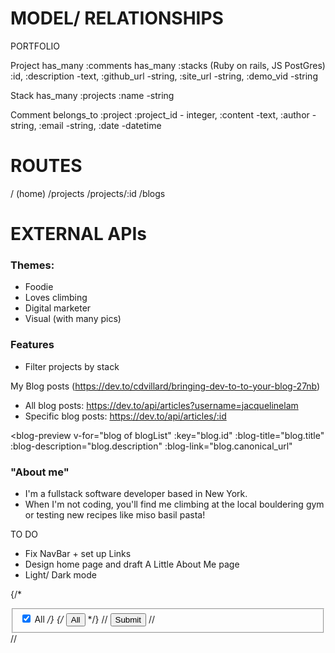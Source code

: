 # MODEL/ RELATIONSHIPS
PORTFOLIO

Project
has_many :comments
has_many :stacks (Ruby on rails, JS PostGres)
:id, :description -text, :github_url -string, :site_url -string, :demo_vid -string

Stack
has_many :projects
:name -string

Comment
belongs_to :project
  :project_id - integer, :content -text, :author -string, :email -string, :date -datetime

# ROUTES
/ (home)
/projects
/projects/:id
/blogs

# EXTERNAL APIs

### Themes:
- Foodie
- Loves climbing
- Digital marketer
- Visual (with many pics)


### Features
- Filter projects by stack

My Blog posts
(https://dev.to/cdvillard/bringing-dev-to-to-your-blog-27nb)
- All blog posts: https://dev.to/api/articles?username=jacquelinelam
- Specific blog posts: https://dev.to/api/articles/:id
<!-- The v-for creates an instance of each "blog-preview" component
for each "blog" in the "blogList" we got earlier,
and attaches each property from the "blog" to an associated property
of the "blog-preview" component. Kind of like connect-the-dots.
If you want to learn more about Vue components and props, start with
the Vue documentation at https://vuejs.org/v2/guide/components.html -->
<blog-preview v-for="blog of blogList"
  :key="blog.id"
  :blog-title="blog.title"
  :blog-description="blog.description"
  :blog-link="blog.canonical_url"
></blog-preview>


### "About me"
* I'm a fullstack software developer based in New York.
* When I'm not coding, you'll find me climbing at the local bouldering gym or testing new recipes like miso basil pasta!


TO DO
- Fix NavBar + set up Links
- Design home page and draft A Little About Me page
- Light/ Dark mode


{/* <form onSubmit={this.handleOnSubmit}>
          <fieldset>
            <label className="btn btn-outline-secondary active">
              <input type="checkbox" checked="" aria-pressed="true" /> All
            </label> */}
    {/* <button type="button" id="allBtn" className="btn btn-outline-primary btn-sm active" aria-pressed="true" >
          All
        </button> */}
        // <input type="submit" />
        //   </fieldset>
        // </form>

